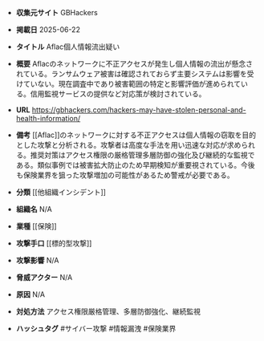 - **収集元サイト**
GBHackers

- **掲載日**
2025-06-22

- **タイトル**
Aflac個人情報流出疑い

- **概要**
Aflacのネットワークに不正アクセスが発生し個人情報の流出が懸念されている。ランサムウェア被害は確認されておらず主要システムは影響を受けていない。現在調査中であり被害範囲の特定と影響評価が進められている。信用監視サービスの提供など対応策が検討されている。

- **URL**
https://gbhackers.com/hackers-may-have-stolen-personal-and-health-information/

- **備考**
[[Aflac]]のネットワークに対する不正アクセスは個人情報の窃取を目的とした攻撃と分析される。攻撃者は高度な手法を用い迅速な対応が求められる。推奨対策はアクセス権限の厳格管理多層防御の強化及び継続的な監視である。類似事例では被害拡大防止のため早期検知が重要視されている。今後も保険業界を狙った攻撃増加の可能性があるため警戒が必要である。

- **分類**
[[他組織インシデント]]

- **組織名**
N/A

- **業種**
[[保険]]

- **攻撃手口**
[[標的型攻撃]]

- **攻撃影響**
N/A

- **脅威アクター**
N/A

- **原因**
N/A

- **対処方法**
アクセス権限厳格管理、多層防御強化、継続監視

- **ハッシュタグ**
#サイバー攻撃 #情報漏洩 #保険業界

